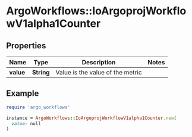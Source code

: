 # ArgoWorkflows::IoArgoprojWorkflowV1alpha1Counter

## Properties

| Name | Type | Description | Notes |
| ---- | ---- | ----------- | ----- |
| **value** | **String** | Value is the value of the metric |  |

## Example

```ruby
require 'argo_workflows'

instance = ArgoWorkflows::IoArgoprojWorkflowV1alpha1Counter.new(
  value: null
)
```

